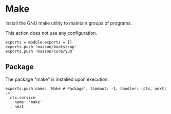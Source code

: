 
# Make

Install the GNU make utility to maintain groups of programs.

This action does not use any configuration.

    exports = module.exports = []
    exports.push 'masson/bootstrap'
    exports.push 'masson/core/yum'

## Package

The package "make" is installed upon execution.

    exports.push name: 'Make # Package', timeout: -1, handler: (ctx, next) ->
      ctx.service
        name: 'make'
      , next
